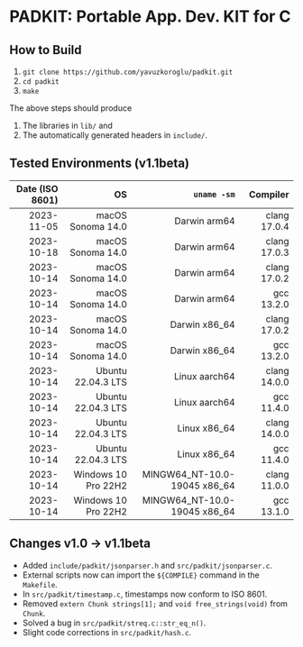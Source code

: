 # PADKIT: Portable App. Dev. KIT for C 

## How to Build

1. `git clone https://github.com/yavuzkoroglu/padkit.git`
2. `cd padkit`
3. `make`

The above steps should produce

1. The libraries in `lib/` and
2. The automatically generated headers in `include/`.

## Tested Environments (v1.1beta)

| Date (ISO 8601) |                  OS |                   `uname -sm` |     Compiler |
|----------------:|--------------------:|------------------------------:|-------------:|
|      2023-11-05 |   macOS Sonoma 14.0 |                  Darwin arm64 | clang 17.0.4 |
|      2023-10-18 |   macOS Sonoma 14.0 |                  Darwin arm64 | clang 17.0.3 |
|      2023-10-14 |   macOS Sonoma 14.0 |                  Darwin arm64 | clang 17.0.2 |
|      2023-10-14 |   macOS Sonoma 14.0 |                  Darwin arm64 |   gcc 13.2.0 |
|      2023-10-14 |   macOS Sonoma 14.0 |                 Darwin x86_64 | clang 17.0.2 |
|      2023-10-14 |   macOS Sonoma 14.0 |                 Darwin x86_64 |   gcc 13.2.0 |
|      2023-10-14 |  Ubuntu 22.04.3 LTS |                 Linux aarch64 | clang 14.0.0 |
|      2023-10-14 |  Ubuntu 22.04.3 LTS |                 Linux aarch64 |   gcc 11.4.0 |
|      2023-10-14 |  Ubuntu 22.04.3 LTS |                  Linux x86_64 | clang 14.0.0 |
|      2023-10-14 |  Ubuntu 22.04.3 LTS |                  Linux x86_64 |   gcc 11.4.0 |
|      2023-10-14 | Windows 10 Pro 22H2 | MINGW64\_NT-10.0-19045 x86_64 | clang 11.0.0 |
|      2023-10-14 | Windows 10 Pro 22H2 | MINGW64\_NT-10.0-19045 x86_64 |   gcc 13.1.0 |

## Changes v1.0 -> v1.1beta

* Added `include/padkit/jsonparser.h` and `src/padkit/jsonparser.c`.
* External scripts now can import the `${COMPILE}` command in the `Makefile`.
* In `src/padkit/timestamp.c`, timestamps now conform to ISO 8601.
* Removed `extern Chunk strings[1];` and `void free_strings(void)` from `Chunk`.
* Solved a bug in `src/padkit/streq.c::str_eq_n()`.
* Slight code corrections in `src/padkit/hash.c`.
